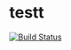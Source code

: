 # testt
[![Build Status](https://travis-ci.org/syncomynco/testt.svg?branch=master)](https://travis-ci.org/syncomynco/testt)
